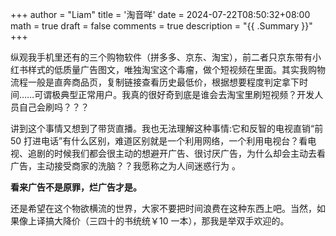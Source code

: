 +++
author = "Liam"
title = '淘音咩'
date = 2024-07-22T08:50:32+08:00
math = true 
draft = false
comments = true
description = "{{ .Summary }}"
+++

纵观我手机里还有的三个购物软件（拼多多、京东、淘宝），前二者只京东带有小红书样式的低质量广告图文，唯独淘宝这个毒瘤，做个短视频在里面。其实我购物流程一般是直奔商品页，复制链接查看历史最低价，根据想要程度判定拿下时间……可谓极典型正常用户。我真的很好奇到底是谁会去淘宝里刷短视频？开发人员自己会刷吗？？？

讲到这个事情又想到了带货直播。我也无法理解这种事情:它和反智的电视直销“前 50 打进电话”有什么区别，难道区别就是一个利用网络，一个利用电视台？看电视、追剧的时候我们都会很主动的想避开广告、很讨厌广告，为什么却会主动去看广告，主动接受商家的洗脑？？我愿称之为人间迷惑行为 。

**看来广告不是原罪，烂广告才是。**

还是希望在这个物欲横流的世界，大家不要把时间浪费在这种东西上吧。当然，如果像上译搞大降价（三四十的书统统￥10 一本），那我是举双手欢迎的。
